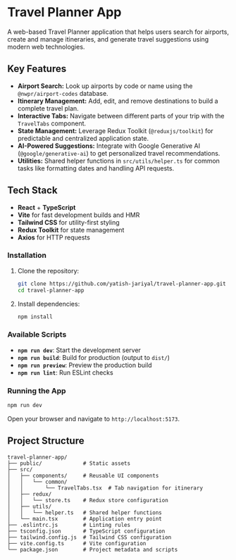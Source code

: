 # Travel Planner App

A web-based Travel Planner application that helps users search for airports, create and manage itineraries, and generate travel suggestions using modern web technologies.

## Key Features

- **Airport Search:** Look up airports by code or name using the `@nwpr/airport-codes` database.
- **Itinerary Management:** Add, edit, and remove destinations to build a complete travel plan.
- **Interactive Tabs:** Navigate between different parts of your trip with the `TravelTabs` component.
- **State Management:** Leverage Redux Toolkit (`@reduxjs/toolkit`) for predictable and centralized application state.
- **AI-Powered Suggestions:** Integrate with Google Generative AI (`@google/generative-ai`) to get personalized travel recommendations.
- **Utilities:** Shared helper functions in `src/utils/helper.ts` for common tasks like formatting dates and handling API requests.

## Tech Stack

- **React** + **TypeScript**
- **Vite** for fast development builds and HMR
- **Tailwind CSS** for utility-first styling
- **Redux Toolkit** for state management
- **Axios** for HTTP requests

### Installation

1. Clone the repository:

   ```bash
   git clone https://github.com/yatish-jariyal/travel-planner-app.git
   cd travel-planner-app
   ```

2. Install dependencies:

   ```bash
   npm install
   ```

### Available Scripts

- **`npm run dev`**: Start the development server
- **`npm run build`**: Build for production (output to `dist/`)
- **`npm run preview`**: Preview the production build
- **`npm run lint`**: Run ESLint checks

### Running the App

```bash
npm run dev
```

Open your browser and navigate to `http://localhost:5173`.

## Project Structure

```
travel-planner-app/
├── public/             # Static assets
├── src/
│   ├── components/     # Reusable UI components
│   │   └── common/
│   │       └── TravelTabs.tsx  # Tab navigation for itinerary
│   ├── redux/
│   │   └── store.ts    # Redux store configuration
│   ├── utils/
│   │   └── helper.ts   # Shared helper functions
│   └── main.tsx        # Application entry point
├── .eslintrc.js        # Linting rules
├── tsconfig.json       # TypeScript configuration
├── tailwind.config.js  # Tailwind CSS configuration
├── vite.config.ts      # Vite configuration
└── package.json        # Project metadata and scripts
```

